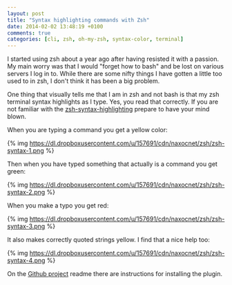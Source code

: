 ```yaml
---
layout: post
title: "Syntax highlighting commands with Zsh"
date: 2014-02-02 13:48:19 +0100
comments: true
categories: [cli, zsh, oh-my-zsh, syntax-color, terminal]
---
```

I started using zsh about a year ago after having resisted it with a passion.
My main worry was that I would "forget how to bash" and be lost on various servers I log in to. While there are some nifty things I have gotten a little too used to in zsh, I don't think it has been a big problem.

One thing that visually tells me that I am in zsh and not bash is that my zsh terminal syntax highlights as I type. Yes, you read that correctly. If you are not familiar with the [zsh-syntax-highlighting](https://github.com/zsh-users/zsh-syntax-highlighting) prepare to have your mind blown.

When you are typing a command you get a yellow color:

{% img https://dl.dropboxusercontent.com/u/157691/cdn/naxocnet/zsh/zsh-syntax-1.png %}


Then when you have typed something that actually is a command you get green:

{% img https://dl.dropboxusercontent.com/u/157691/cdn/naxocnet/zsh/zsh-syntax-2.png %}


When you make a typo you get red:

{% img https://dl.dropboxusercontent.com/u/157691/cdn/naxocnet/zsh/zsh-syntax-3.png %}


It also makes correctly quoted strings yellow. I find that a nice help too:

{% img https://dl.dropboxusercontent.com/u/157691/cdn/naxocnet/zsh/zsh-syntax-4.png %}

On the [Github project](https://github.com/zsh-users/zsh-syntax-highlighting) readme there are instructions for installing the plugin.
